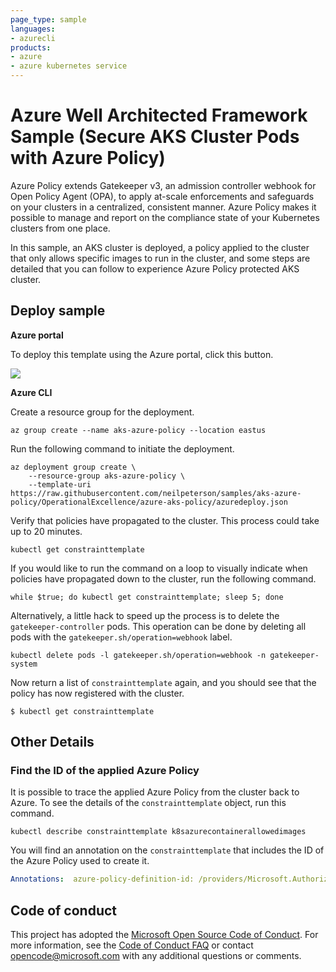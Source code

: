 ```yaml
--- 
page_type: sample
languages:
- azurecli
products:
- azure
- azure kubernetes service
---
```


# Azure Well Architected Framework Sample (Secure AKS Cluster Pods with Azure Policy)

Azure Policy extends Gatekeeper v3, an admission controller webhook for Open Policy Agent (OPA), to apply at-scale enforcements and safeguards on your clusters in a centralized, consistent manner. Azure Policy makes it possible to manage and report on the compliance state of your Kubernetes clusters from one place.

In this sample, an AKS cluster is deployed, a policy applied to the cluster that only allows specific images to run in the cluster, and some steps are detailed that you can follow to experience Azure Policy protected AKS cluster.

## Deploy sample

**Azure portal**

To deploy this template using the Azure portal, click this button.  

<a href="https://portal.azure.com/#create/Microsoft.Template/uri/https%3A%2F%2Fraw.githubusercontent.com%2Fneilpeterson%2Fsamples%2Fazure-function-powershell%2FOperationalExcellence%2Fazure-aks-policy%2Fazuredeploy.json" target="_blank">
    <img src="http://azuredeploy.net/deploybutton.png"/>
</a>  

**Azure CLI**

Create a resource group for the deployment.

```azurecli
az group create --name aks-azure-policy --location eastus
```

Run the following command to initiate the deployment.

```azurecli
az deployment group create \
    --resource-group aks-azure-policy \
    --template-uri https://raw.githubusercontent.com/neilpeterson/samples/aks-azure-policy/OperationalExcellence/azure-aks-policy/azuredeploy.json
```

Verify that policies have propagated to the cluster. This process could take up to 20 minutes.

```azurecli
kubectl get constrainttemplate
```

If you would like to run the command on a loop to visually indicate when policies have propagated down to the cluster, run the following command.

```azurecli
while $true; do kubectl get constrainttemplate; sleep 5; done
```

Alternatively, a little hack to speed up the process is to delete the `gatekeeper-controller` pods. This operation can be done by deleting all pods with the `gatekeeper.sh/operation=webhook` label.

```azurecli
kubectl delete pods -l gatekeeper.sh/operation=webhook -n gatekeeper-system
```

Now return a list of `constrainttemplate` again, and you should see that the policy has now registered with the cluster.

```azurecli
$ kubectl get constrainttemplate
```

## Other Details

### Find the ID of the applied Azure Policy

It is possible to trace the applied Azure Policy from the cluster back to Azure. To see the details of the `constrainttemplate` object, run this command.

```azurecli
kubectl describe constrainttemplate k8sazurecontainerallowedimages
```

You will find an annotation on the `constrainttemplate` that includes the ID of the Azure Policy used to create it.

```yaml
Annotations:  azure-policy-definition-id: /providers/Microsoft.Authorization/policyDefinitions/febd0533-8e55-448f-b837-bd0e06f16469
```

## Code of conduct

This project has adopted the [Microsoft Open Source Code of Conduct](https://opensource.microsoft.com/codeofconduct/). For more information, see the [Code of Conduct FAQ](https://opensource.microsoft.com/codeofconduct/faq/) or contact [opencode@microsoft.com](mailto:opencode@microsoft.com) with any additional questions or comments.